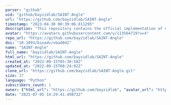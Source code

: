 ```yaml
---
parser: "github"
uid: "github/bayzidlab/SAINT-Angle"
url: "https://github.com/bayzidlab/SAINT-Angle"
timestamp: "2023-04-30 00:39:06.811295"
description: "This repository contains the official implementation of our paper titled SAINT-Angle: self-attention augmented inception-inside-inception network and transfer learning improve protein backbone torsion angles prediction."
avatar: "https://avatars.githubusercontent.com/u/113564719?v=4"
repo_url: "https://github.com/bayzidlab/SAINT-Angle"
doi: "10.1093/bioadv/vbad042"
name: "SAINT-Angle"
full_name: "bayzidlab/SAINT-Angle"
html_url: "https://github.com/bayzidlab/SAINT-Angle"
created_at: "2022-09-15T05:30:58Z"
updated_at: "2022-09-15T08:24:02Z"
clone_url: "https://github.com/bayzidlab/SAINT-Angle.git"
size: 37
language: "Python"
subscribers_count: 1
owner: {"html_url": "https://github.com/bayzidlab", "avatar_url": "https://avatars.githubusercontent.com/u/113564719?v=4", "login": "bayzidlab", "type": "User"}
date: "2025-07-05 14:29:41.498732"
---
```

